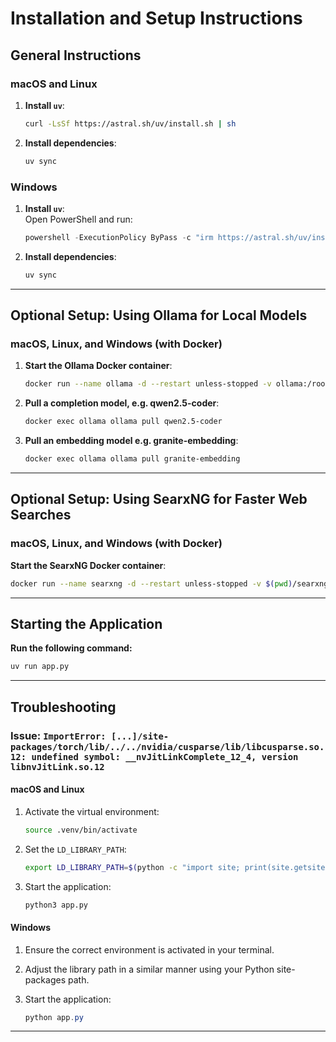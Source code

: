# Installation and Setup Instructions

## General Instructions

### macOS and Linux

1. **Install `uv`**:  
   ```bash
   curl -LsSf https://astral.sh/uv/install.sh | sh
   ```

2. **Install dependencies**:  
   ```bash
   uv sync
   ```

### Windows

1. **Install `uv`**:  
   Open PowerShell and run:  
   ```powershell
   powershell -ExecutionPolicy ByPass -c "irm https://astral.sh/uv/install.ps1 | iex"
   ```

2. **Install dependencies**:  
   ```powershell
   uv sync
   ```

---

## Optional Setup: Using Ollama for Local Models

### macOS, Linux, and Windows (with Docker)

1. **Start the Ollama Docker container**:  
   ```bash
   docker run --name ollama -d --restart unless-stopped -v ollama:/root/.ollama -p 11434:11434 ollama/ollama
   ```

2. **Pull a completion model, e.g. qwen2.5-coder**:  
   ```bash
   docker exec ollama ollama pull qwen2.5-coder
   ```

3. **Pull an embedding model e.g. granite-embedding**:  
   ```bash
   docker exec ollama ollama pull granite-embedding
   ```

---

## Optional Setup: Using SearxNG for Faster Web Searches

### macOS, Linux, and Windows (with Docker)

**Start the SearxNG Docker container**:  
   ```bash
   docker run --name searxng -d --restart unless-stopped -v $(pwd)/searxng:/etc/searxng:rw -e UWSGI_WORKERS=${SEARXNG_UWSGI_WORKERS:-4} -e UWSGI_THREADS=${SEARXNG_UWSGI_THREADS:-4} -p 8080:8080 docker.io/searxng/searxng:latest
   ```

---

## Starting the Application

**Run the following command:**  
```bash
uv run app.py
```

---

## Troubleshooting

### Issue: `ImportError: [...]/site-packages/torch/lib/../../nvidia/cusparse/lib/libcusparse.so.12: undefined symbol: __nvJitLinkComplete_12_4, version libnvJitLink.so.12`

#### macOS and Linux

1. Activate the virtual environment:  
   ```bash
   source .venv/bin/activate
   ```

2. Set the `LD_LIBRARY_PATH`:  
   ```bash
   export LD_LIBRARY_PATH=$(python -c "import site; print(site.getsitepackages()[0] + '/nvidia/nvjitlink/lib')"):$LD_LIBRARY_PATH
   ```

3. Start the application:  
   ```bash
   python3 app.py
   ```

#### Windows

1. Ensure the correct environment is activated in your terminal.

2. Adjust the library path in a similar manner using your Python site-packages path.

3. Start the application:  
   ```powershell
   python app.py
   ```

---
